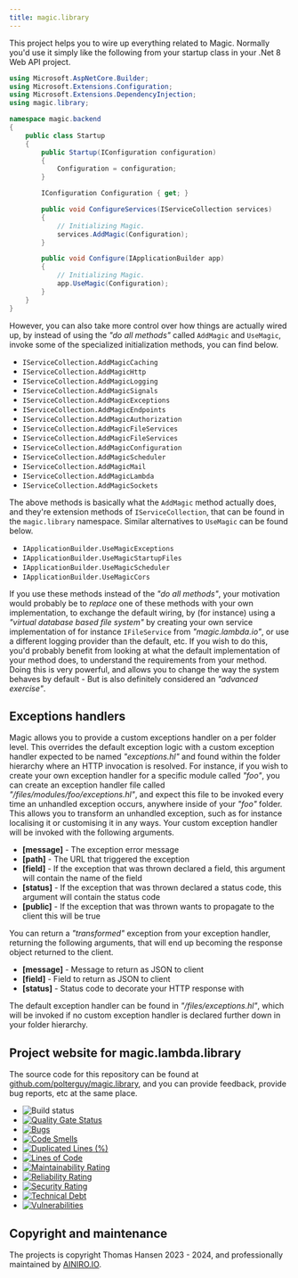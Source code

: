 ```yaml
---
title: magic.library
---
```


This project helps you to wire up everything related to Magic. Normally you'd use it simply like the following from
your startup class in your .Net 8 Web API project.

```csharp
using Microsoft.AspNetCore.Builder;
using Microsoft.Extensions.Configuration;
using Microsoft.Extensions.DependencyInjection;
using magic.library;

namespace magic.backend
{
    public class Startup
    {
        public Startup(IConfiguration configuration)
        {
            Configuration = configuration;
        }

        IConfiguration Configuration { get; }

        public void ConfigureServices(IServiceCollection services)
        {
            // Initializing Magic.
            services.AddMagic(Configuration);
        }

        public void Configure(IApplicationBuilder app)
        {
            // Initializing Magic.
            app.UseMagic(Configuration);
        }
    }
}
```

However, you can also take more control over how things are actually wired up, by instead of using the
_"do all methods"_ called `AddMagic` and `UseMagic`, invoke some of the specialized initialization methods,
you can find below.

* `IServiceCollection.AddMagicCaching`
* `IServiceCollection.AddMagicHttp`
* `IServiceCollection.AddMagicLogging`
* `IServiceCollection.AddMagicSignals`
* `IServiceCollection.AddMagicExceptions`
* `IServiceCollection.AddMagicEndpoints`
* `IServiceCollection.AddMagicAuthorization`
* `IServiceCollection.AddMagicFileServices`
* `IServiceCollection.AddMagicFileServices`
* `IServiceCollection.AddMagicConfiguration`
* `IServiceCollection.AddMagicScheduler`
* `IServiceCollection.AddMagicMail`
* `IServiceCollection.AddMagicLambda`
* `IServiceCollection.AddMagicSockets`

The above methods is basically what the `AddMagic` method actually does, and they're extension methods of
`IServiceCollection`, that can be found in the `magic.library` namespace. Similar alternatives to `UseMagic` can
be found below.

* `IApplicationBuilder.UseMagicExceptions`
* `IApplicationBuilder.UseMagicStartupFiles`
* `IApplicationBuilder.UseMagicScheduler`
* `IApplicationBuilder.UseMagicCors`

If you use these methods instead of the _"do all methods"_, your motivation would probably
be to _replace_ one of these methods with your own implementation, to exchange the default wiring, by (for instance)
using a _"virtual database based file system"_ by creating your own service implementation of for instance `IFileService`
from _"magic.lambda.io"_, or use a different logging provider than the default, etc. If you wish
to do this, you'd probably benefit from looking at what the default implementation of your method does, to understand the
requirements from your method. Doing this is very powerful, and allows you to change the way the system behaves by default -
But is also definitely considered an _"advanced exercise"_.

## Exceptions handlers

Magic allows you to provide a custom exceptions handler on a per folder level. This overrides the
default exception logic with a custom exception handler expected to be named _"exceptions.hl"_ and found within
the folder hierarchy where an HTTP invocation is resolved. For instance, if you wish to create your own exception
handler for a specific module called _"foo"_, you can create an exception handler file
called _"/files/modules/foo/exceptions.hl"_, and expect this file to be invoked every time an unhandled exception
occurs, anywhere inside of your _"foo"_ folder.
This allows you to transform an unhandled exception, such as for instance localising it or customising it
in any ways. Your custom exception handler will be invoked with the following arguments.

* __[message]__ - The exception error message
* __[path]__ - The URL that triggered the exception
* __[field]__ - If the exception that was thrown declared a field, this argument will contain the name of the field
* __[status]__ - If the exception that was thrown declared a status code, this argument will contain the status code
* __[public]__ - If the exception that was thrown wants to propagate to the client this will be true

You can return a _"transformed"_ exception from your exception handler, returning the following arguments, that will
end up becoming the response object returned to the client.

* __[message]__ - Message to return as JSON to client
* __[field]__ - Field to return as JSON to client
* __[status]__ - Status code to decorate your HTTP response with

The default exception handler can be found in _"/files/exceptions.hl"_, which will be invoked if no custom exception
handler is declared further down in your folder hierarchy.

## Project website for magic.lambda.library

The source code for this repository can be found at [github.com/polterguy/magic.library](https://github.com/polterguy/magic.library), and you can provide feedback, provide bug reports, etc at the same place.

- ![Build status](https://github.com/polterguy/magic.library/actions/workflows/build.yaml/badge.svg)
- [![Quality Gate Status](https://sonarcloud.io/api/project_badges/measure?project=polterguy_magic.library&metric=alert_status)](https://sonarcloud.io/dashboard?id=polterguy_magic.library)
- [![Bugs](https://sonarcloud.io/api/project_badges/measure?project=polterguy_magic.library&metric=bugs)](https://sonarcloud.io/dashboard?id=polterguy_magic.library)
- [![Code Smells](https://sonarcloud.io/api/project_badges/measure?project=polterguy_magic.library&metric=code_smells)](https://sonarcloud.io/dashboard?id=polterguy_magic.library)
- [![Duplicated Lines (%)](https://sonarcloud.io/api/project_badges/measure?project=polterguy_magic.library&metric=duplicated_lines_density)](https://sonarcloud.io/dashboard?id=polterguy_magic.library)
- [![Lines of Code](https://sonarcloud.io/api/project_badges/measure?project=polterguy_magic.library&metric=ncloc)](https://sonarcloud.io/dashboard?id=polterguy_magic.library)
- [![Maintainability Rating](https://sonarcloud.io/api/project_badges/measure?project=polterguy_magic.library&metric=sqale_rating)](https://sonarcloud.io/dashboard?id=polterguy_magic.library)
- [![Reliability Rating](https://sonarcloud.io/api/project_badges/measure?project=polterguy_magic.library&metric=reliability_rating)](https://sonarcloud.io/dashboard?id=polterguy_magic.library)
- [![Security Rating](https://sonarcloud.io/api/project_badges/measure?project=polterguy_magic.library&metric=security_rating)](https://sonarcloud.io/dashboard?id=polterguy_magic.library)
- [![Technical Debt](https://sonarcloud.io/api/project_badges/measure?project=polterguy_magic.library&metric=sqale_index)](https://sonarcloud.io/dashboard?id=polterguy_magic.library)
- [![Vulnerabilities](https://sonarcloud.io/api/project_badges/measure?project=polterguy_magic.library&metric=vulnerabilities)](https://sonarcloud.io/dashboard?id=polterguy_magic.library)

## Copyright and maintenance

The projects is copyright Thomas Hansen 2023 - 2024, and professionally maintained by [AINIRO.IO](https://ainiro.io).
